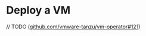 # Deploy a VM

// TODO ([github.com/vmware-tanzu/vm-operator#121](https://github.com/vmware-tanzu/vm-operator/issues/121))